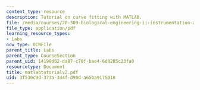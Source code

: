 ```yaml
---
content_type: resource
description: Tutorial on curve fitting with MATLAB.
file: /media/courses/20-309-biological-engineering-ii-instrumentation-and-measurement-fall-2006/3f530c9d373a344fd90da65ba9175018_matlabtutorialv2.pdf
file_type: application/pdf
learning_resource_types:
- Labs
ocw_type: OCWFile
parent_title: Labs
parent_type: CourseSection
parent_uid: 14199d62-da87-c70f-bae4-6d0285c23fa0
resourcetype: Document
title: matlabtutorialv2.pdf
uid: 3f530c9d-373a-344f-d90d-a65ba9175018
---
```

